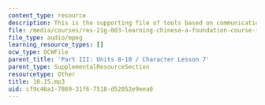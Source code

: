 ```yaml
---
content_type: resource
description: This is the supporting file of tools based on communication tools.
file: /media/courses/res-21g-003-learning-chinese-a-foundation-course-in-mandarin-spring-2011/cf9c46a1786931f67518d52052e9eea0_10.15.mp3
file_type: audio/mpeg
learning_resource_types: []
ocw_type: OCWFile
parent_title: 'Part III: Units 8-10 / Character Lesson 7'
parent_type: SupplementalResourceSection
resourcetype: Other
title: 10.15.mp3
uid: cf9c46a1-7869-31f6-7518-d52052e9eea0
---
```

